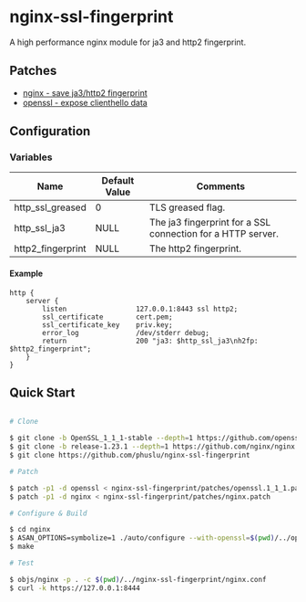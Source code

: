 # nginx-ssl-fingerprint

A high performance nginx module for ja3 and http2 fingerprint.

## Patches
 - [nginx - save ja3/http2 fingerprint](patches/nginx.patch)
 - [openssl - expose clienthello data](patches/openssl.1_1_1.patch)

## Configuration

### Variables

| Name              | Default Value | Comments                                                    |
| ----------------- | ------------- | ----------------------------------------------------------- |
| http_ssl_greased  | 0             | TLS greased flag.                                           |
| http_ssl_ja3      | NULL          | The ja3 fingerprint for a SSL connection for a HTTP server. |
| http2_fingerprint | NULL          | The http2 fingerprint.                                      |

#### Example

```nginx
http {
    server {
        listen                 127.0.0.1:8443 ssl http2;
        ssl_certificate        cert.pem;
        ssl_certificate_key    priv.key;
        error_log              /dev/stderr debug;
        return                 200 "ja3: $http_ssl_ja3\nh2fp: $http2_fingerprint";
    }
}
```

## Quick Start

```bash

# Clone

$ git clone -b OpenSSL_1_1_1-stable --depth=1 https://github.com/openssl/openssl
$ git clone -b release-1.23.1 --depth=1 https://github.com/nginx/nginx
$ git clone https://github.com/phuslu/nginx-ssl-fingerprint

# Patch

$ patch -p1 -d openssl < nginx-ssl-fingerprint/patches/openssl.1_1_1.patch
$ patch -p1 -d nginx < nginx-ssl-fingerprint/patches/nginx.patch

# Configure & Build

$ cd nginx
$ ASAN_OPTIONS=symbolize=1 ./auto/configure --with-openssl=$(pwd)/../openssl --add-module=$(pwd)/../nginx-ssl-fingerprint --with-http_ssl_module --with-stream_ssl_module --with-debug --with-stream --with-http_v2_module --with-cc-opt="-fsanitize=address -O -fno-omit-frame-pointer" --with-ld-opt="-L/usr/local/lib -Wl,-E -lasan"
$ make

# Test

$ objs/nginx -p . -c $(pwd)/../nginx-ssl-fingerprint/nginx.conf
$ curl -k https://127.0.0.1:8444
```
